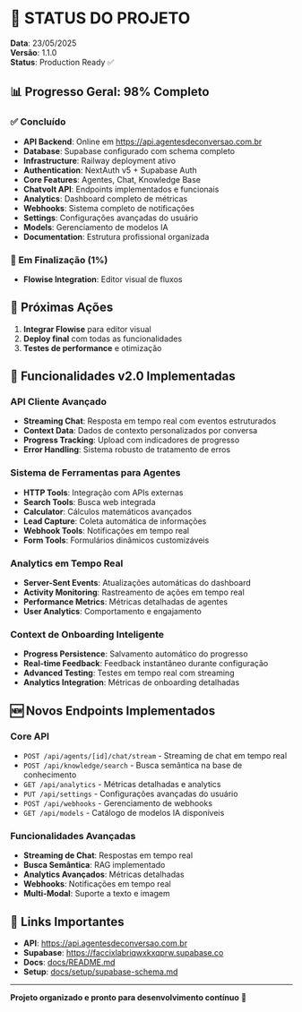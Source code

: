 # 🎯 STATUS DO PROJETO

**Data**: 23/05/2025  
**Versão**: 1.1.0  
**Status**: Production Ready ✅  

## 📊 Progresso Geral: 98% Completo

### ✅ Concluído
- **API Backend**: Online em https://api.agentesdeconversao.com.br
- **Database**: Supabase configurado com schema completo
- **Infrastructure**: Railway deployment ativo
- **Authentication**: NextAuth v5 + Supabase Auth
- **Core Features**: Agentes, Chat, Knowledge Base
- **Chatvolt API**: Endpoints implementados e funcionais
- **Analytics**: Dashboard completo de métricas
- **Webhooks**: Sistema completo de notificações
- **Settings**: Configurações avançadas do usuário
- **Models**: Gerenciamento de modelos IA
- **Documentation**: Estrutura profissional organizada

### 🔄 Em Finalização (1%)
- **Flowise Integration**: Editor visual de fluxos

## 🎯 Próximas Ações

1. **Integrar Flowise** para editor visual
2. **Deploy final** com todas as funcionalidades
3. **Testes de performance** e otimização

## 🚀 Funcionalidades v2.0 Implementadas

### API Cliente Avançado
- **Streaming Chat**: Resposta em tempo real com eventos estruturados
- **Context Data**: Dados de contexto personalizados por conversa
- **Progress Tracking**: Upload com indicadores de progresso
- **Error Handling**: Sistema robusto de tratamento de erros

### Sistema de Ferramentas para Agentes
- **HTTP Tools**: Integração com APIs externas
- **Search Tools**: Busca web integrada
- **Calculator**: Cálculos matemáticos avançados
- **Lead Capture**: Coleta automática de informações
- **Webhook Tools**: Notificações em tempo real
- **Form Tools**: Formulários dinâmicos customizáveis

### Analytics em Tempo Real
- **Server-Sent Events**: Atualizações automáticas do dashboard
- **Activity Monitoring**: Rastreamento de ações em tempo real
- **Performance Metrics**: Métricas detalhadas de agentes
- **User Analytics**: Comportamento e engajamento

### Context de Onboarding Inteligente
- **Progress Persistence**: Salvamento automático do progresso
- **Real-time Feedback**: Feedback instantâneo durante configuração
- **Advanced Testing**: Testes em tempo real com streaming
- **Analytics Integration**: Métricas de onboarding detalhadas

## 🆕 Novos Endpoints Implementados

### Core API
- `POST /api/agents/[id]/chat/stream` - Streaming de chat em tempo real
- `POST /api/knowledge/search` - Busca semântica na base de conhecimento
- `GET /api/analytics` - Métricas detalhadas e analytics
- `PUT /api/settings` - Configurações avançadas do usuário
- `POST /api/webhooks` - Gerenciamento de webhooks
- `GET /api/models` - Catálogo de modelos IA disponíveis

### Funcionalidades Avançadas
- **Streaming de Chat**: Respostas em tempo real
- **Busca Semântica**: RAG implementado
- **Analytics Avançados**: Métricas detalhadas
- **Webhooks**: Notificações em tempo real
- **Multi-Modal**: Suporte a texto e imagem

## 🔗 Links Importantes

- **API**: https://api.agentesdeconversao.com.br
- **Supabase**: https://faccixlabriqwxkxqprw.supabase.co
- **Docs**: [docs/README.md](docs/README.md)
- **Setup**: [docs/setup/supabase-schema.md](docs/setup/supabase-schema.md)

---
**Projeto organizado e pronto para desenvolvimento contínuo** 🚀